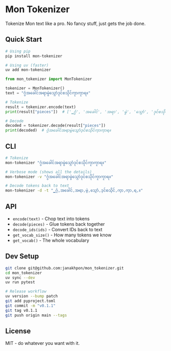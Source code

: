 # Mon Tokenizer

Tokenize Mon text like a pro. No fancy stuff, just gets the job done.

## Quick Start

```bash
# Using pip
pip install mon-tokenizer

# Using uv (faster)
uv add mon-tokenizer
```

```python
from mon_tokenizer import MonTokenizer

tokenizer = MonTokenizer()
text = "ဂွံအခေါင်အရာမွဲသ္ဂောံဒုင်စသိုင်ကၠာကၠာရ။"

# Tokenize
result = tokenizer.encode(text)
print(result["pieces"])  # ['▁ဂွံ', 'အခေါင်', 'အရာ', 'မွဲ', 'သ္ဂောံ', 'ဒုင်စသိုင်', 'ကၠာ', 'ကၠာ', 'ရ', '။']

# Decode
decoded = tokenizer.decode(result["pieces"])
print(decoded)  # ဂွံအခေါင်အရာမွဲသ္ဂောံဒုင်စသိုင်ကၠာကၠာရ။
```

## CLI

```bash
# Tokenize
mon-tokenizer "ဂွံအခေါင်အရာမွဲသ္ဂောံဒုင်စသိုင်ကၠာကၠာရ။"

# Verbose mode (shows all the details)
mon-tokenizer -v "ဂွံအခေါင်အရာမွဲသ္ဂောံဒုင်စသိုင်ကၠာကၠာရ။"

# Decode tokens back to text
mon-tokenizer -d -t "▁ဂွံ,အခေါင်,အရာ,မွဲ,သ္ဂောံ,ဒုင်စသိုင်,ကၠာ,ကၠာ,ရ,။"
```

## API

- `encode(text)` - Chop text into tokens
- `decode(pieces)` - Glue tokens back together
- `decode_ids(ids)` - Convert IDs back to text
- `get_vocab_size()` - How many tokens we know
- `get_vocab()` - The whole vocabulary

## Dev Setup

```bash
git clone git@github.com:janakhpon/mon_tokenizer.git
cd mon_tokenizer
uv sync --dev
uv run pytest

# Release workflow
uv version --bump patch
git add pyproject.toml
git commit -m "v0.1.1"
git tag v0.1.1
git push origin main --tags
```

## License

MIT - do whatever you want with it.
